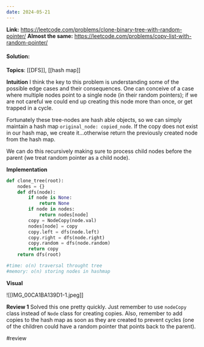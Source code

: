 ```yaml
---
date: 2024-05-21
---
```

**Link:** https://leetcode.com/problems/clone-binary-tree-with-random-pointer/
**Almost the same:** https://leetcode.com/problems/copy-list-with-random-pointer/
#### Solution:

**Topics**: [[DFS]], [[hash map]]

**Intuition**
I think the key to this problem is understanding some of the possible edge cases and their consequences. One can conceive of a case where multiple nodes point to a single node (in their random pointers); if we are not careful we could end up creating this node more than once, or get trapped in a cycle.   

Fortunately these tree-nodes are hash able objects, so we can simply maintain a hash map `original_node: copied_node`. If the copy does not exist in our hash map, we create it...otherwise return the previously created node from the hash map. 

We can do this recursively making sure to process child nodes before the parent (we treat random pointer as a child node).

**Implementation**
```python
def clone_tree(root):
	nodes = {}
	def dfs(node):
		if node is None:
			return None
		if node in nodes:
			return nodes[node]
		copy = NodeCopy(node.val)
		nodes[node] = copy
		copy.left = dfs(node.left)
		copy.right = dfs(node.right)
		copy.random = dfs(node.random)
		return copy
	return dfs(root)

#time: o(n) traversal throught tree
#memory: o(n) storing nodes in hashmap
```

**Visual** 

![[IMG_00CA1BA139D1-1.jpeg]]

**Review 1**
Solved this one pretty quickly. Just remember to use `nodeCopy` class instead of `Node` class for creating copies. Also, remember to add copies to the hash map as soon as they are created to prevent cycles (one of the children could have a random pointer that points back to the parent). 

#review 


